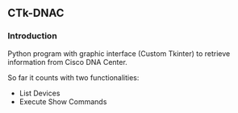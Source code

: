 ## CTk-DNAC

### Introduction

Python program with graphic interface (Custom Tkinter) to retrieve information from Cisco DNA Center.

So far it counts with two functionalities:

- List Devices
- Execute Show Commands




